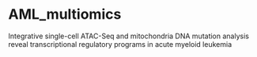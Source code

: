 # AML_multiomics
Integrative single-cell ATAC-Seq and mitochondria DNA mutation analysis reveal transcriptional regulatory programs in acute myeloid leukemia

